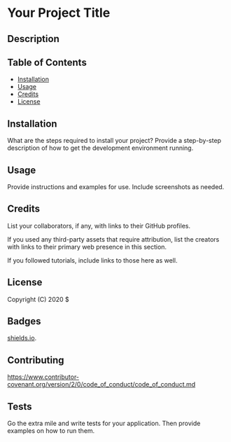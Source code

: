 # Your Project Title

## Description 

## Table of Contents

* [Installation](#installation)
* [Usage](#usage)
* [Credits](#credits)
* [License](#license)

## Installation

What are the steps required to install your project? Provide a step-by-step description of how to get the development environment running.


## Usage 

Provide instructions and examples for use. Include screenshots as needed. 


## Credits

List your collaborators, if any, with links to their GitHub profiles.

If you used any third-party assets that require attribution, list the creators with links to their primary web presence in this section.

If you followed tutorials, include links to those here as well.



## License

Copyright (C) 2020  $<name>

## Badges

[shields.io](https://shields.io/).


## Contributing

https://www.contributor-covenant.org/version/2/0/code_of_conduct/code_of_conduct.md

## Tests

Go the extra mile and write tests for your application. Then provide examples on how to run them.